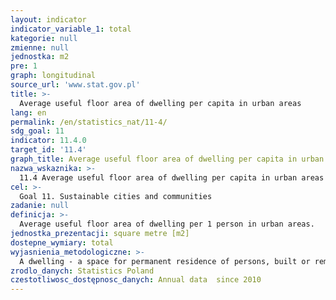 ```yaml
---
layout: indicator
indicator_variable_1: total
kategorie: null
zmienne: null
jednostka: m2
pre: 1
graph: longitudinal
source_url: 'www.stat.gov.pl'
title: >-
  Average useful floor area of dwelling per capita in urban areas
lang: en
permalink: /en/statistics_nat/11-4/
sdg_goal: 11
indicator: 11.4.0
target_id: '11.4'
graph_title: Average useful floor area of dwelling per capita in urban areas
nazwa_wskaznika: >-
  11.4 Average useful floor area of dwelling per capita in urban areas
cel: >-
  Goal 11. Sustainable cities and communities
zadanie: null
definicja: >-
  Average useful floor area of dwelling per 1 person in urban areas.
jednostka_prezentacji: square metre [m2]
dostepne_wymiary: total
wyjasnienia_metodologiczne: >-
  A dwelling - a space for permanent residence of persons, built or remodelled for residential purpose  structurally separated (by permanent walls) within a building, consisting of a one or several rooms and auxiliary spaces (i.e.: foyers, hall, bathroom, toilet, wardrobe, pantry, hiding place), into which a separate access leads.A dwelling in residences for communities is understood as a premises, which is designated for the permanent residence.The useful floor area of a dwelling - the area of all spaces in a dwelling, i.e. rooms, kitchens, pantries, foyers, alcoves, halls, corridors, bathrooms, toilets, enclosed verandah, porch, wardrobe as well as other spaces serving the residential and household needs of the inhabitants (art studios, recreational or hobby spaces) regardless of their designation and manner of use.Useful floor area does not include: balconies, terraces, loggias, mezzanines, closets and recesses in walls, laundry rooms, drying rooms, bicycle storage rooms, attics, basements and areas designated for storing heating fuel as well as garages, water pump rooms and boiler rooms.Completion of a dwelling/building - according to the building law - means that the investor reported completion of its construction to the proper building control authorities and this body has not reported an objection (through a decision) or that the investor has obtained permission for use of this dwelling/building (through a decision) from the building control authorities.
zrodlo_danych: Statistics Poland
czestotliwosc_dostępnosc_danych: Annual data  since 2010
---
```

